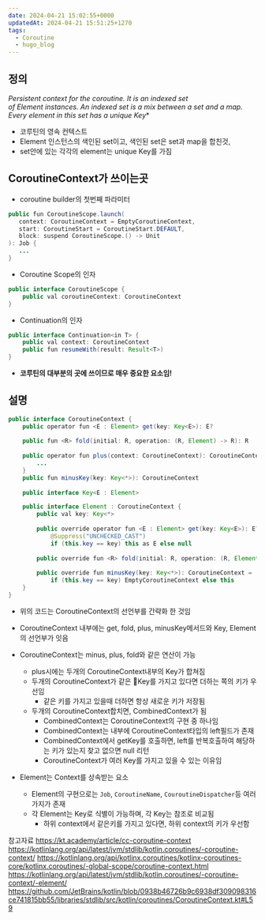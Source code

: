 ```yaml
---
date: 2024-04-21 15:02:55+0000
updatedAt: 2024-04-21 15:51:25+1270
tags:
  - Coroutine
  - hugo_blog
---
```

## 정의
*Persistent context for the coroutine. It is an indexed set of Element instances. An indexed set is a mix between a set and a map. Every element in this set has a unique Key**
- 코루틴의 영속 컨텍스트
- Element 인스턴스의 색인된 set이고, 색인된 set은 set과 map을 합친것,
- set안에 있는 각각의 element는 unique Key를 가짐

## CoroutineContext가 쓰이는곳
- coroutine builder의 첫번째 파라미터
```java
public fun CoroutineScope.launch(
   context: CoroutineContext = EmptyCoroutineContext,
   start: CoroutineStart = CoroutineStart.DEFAULT,
   block: suspend CoroutineScope.() -> Unit
): Job {
   ...
}
```
- Coroutine Scope의 인자
```java
public interface CoroutineScope {
    public val coroutineContext: CoroutineContext
}
```
- Continuation의 인자
```java
public interface Continuation<in T> {
    public val context: CoroutineContext
    public fun resumeWith(result: Result<T>)
}
```
- **코루틴의 대부분의 곳에 쓰이므로 매우 중요한 요소임!**

## 설명
```java
public interface CoroutineContext {  
	public operator fun <E : Element> get(key: Key<E>): E?
	
	public fun <R> fold(initial: R, operation: (R, Element) -> R): R  
	
	public operator fun plus(context: CoroutineContext): CoroutineContext{
		...
	}
	public fun minusKey(key: Key<*>): CoroutineContext
    
    public interface Key<E : Element>  

	public interface Element : CoroutineContext {  
		public val key: Key<*>  
  
        public override operator fun <E : Element> get(key: Key<E>): E? =  
            @Suppress("UNCHECKED_CAST")  
            if (this.key == key) this as E else null  
  
        public override fun <R> fold(initial: R, operation: (R, Element) -> R): R =  operation(initial, this)  
  
        public override fun minusKey(key: Key<*>): CoroutineContext =  
            if (this.key == key) EmptyCoroutineContext else this  
    }  
}
```
- 위의 코드는 CoroutineContext의 선언부를 간략화 한 것임
- CoroutineContext 내부에는 get, fold, plus, minusKey메서드와 Key, Element의 선언부가 잇음
- CoroutineContext는 minus, plus, fold와 같은 연산이 가능
	- plus시에는 두개의 CoroutineContext내부의 Key가 합쳐짐
	- 두개의 CoroutineContext가 같은 Key를 가지고 있다면 더하는 쪽의 키가 우선임
		- 같은 키를 가지고 있을때 더하면 항상 새로운 키가 저장됨
	- 두개의 CoroutineContext합치면, CombinedContext가 됨
		- CombinedContext는 CoroutineContext의 구현 중 하나임
		- CombinedContext는 내부에 CoroutineContext타입의 left필드가 존재
		- CombinedContext에서 getKey를 호출하면, left를 반복호출하여 해당하는 키가 있는지 찾고 없으면 null 리턴
		- CoroutineContext가 여러 Key를 가지고 있을 수 있는 이유임

- Element는 Context를 상속받는 요소
	- Element의 구현으로는 `Job`, `CoroutineName`, `CouroutineDispatcher`등 여러가지가 존재
	- 각 Element는 Key로 식별이 가능하며, 각 Key는 참조로 비교됨
		- 하위 context에서 같은키를 가지고 있다면, 하위 context의 키가 우선함





참고자료
https://kt.academy/article/cc-coroutine-context
https://kotlinlang.org/api/latest/jvm/stdlib/kotlin.coroutines/-coroutine-context/
https://kotlinlang.org/api/kotlinx.coroutines/kotlinx-coroutines-core/kotlinx.coroutines/-global-scope/coroutine-context.html
https://kotlinlang.org/api/latest/jvm/stdlib/kotlin.coroutines/-coroutine-context/-element/
https://github.com/JetBrains/kotlin/blob/0938b46726b9c6938df309098316ce741815bb55/libraries/stdlib/src/kotlin/coroutines/CoroutineContext.kt#L59